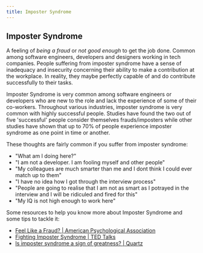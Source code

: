 ```yaml
---
title: Imposter Syndrome
---
```

## Imposter Syndrome

A feeling of _being a fraud_ or _not good enough_ to get the job done. Common among software engineers, developers and designers working in tech companies. People suffering from imposter syndrome have a sense of inadequacy and insecurity concerning their ability to make a contribution at the workplace. In reality, they maybe perfectly capable of and do contribute successfully to their tasks.

Imposter Syndrome is very common among software engineers or developers who are new to the role and lack the experience of some of their co-workers. Throughout various industries, imposter syndrome is very common with highly successful people. Studies have found the two out of five 'successful' people consider themselves frauds/imposters while other studies have shown that up to 70% of people experience imposter syndrome as one point in time or another.

These thoughts are fairly common if you suffer from imposter syndrome:

* "What am I doing here?"
* "I am not a developer. I am fooling myself and other people"
* "My colleagues are much smarter than me and I dont think I could ever match up to them"
* "I have no idea how I got through the interview process"
* "People are going to realise that I am not as smart as I potrayed in the interview and I will be ridiculed and fired for this"
* "My IQ is not high enough to work here"

Some resources to help you know more about Imposter Syndrome and some tips to tackle it:

* <a href='http://www.apa.org/gradpsych/2013/11/fraud.aspx' target='_blank' rel='nofollow'>Feel Like a Fraud? | American Psychological Association</a>
* <a href='https://www.ted.com/playlists/503/fighting_impostor_syndrome' target='_blank' rel='nofollow'>Fighting Imposter Syndrome | TED Talks</a>
* <a href='https://qz.com/606727/is-imposter-syndrome-a-sign-of-greatness/' target='_blank' rel='nofollow'>Is imposter syndrome a sign of greatness? | Quartz</a>


